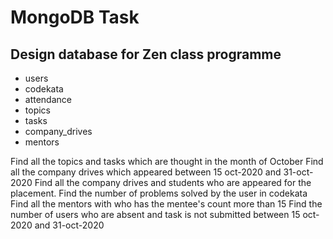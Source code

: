 <h1>MongoDB Task</h1>
<h2>Design database for Zen class programme</h2>
<ul>
<li>users</li>
<li>codekata</li>
<li>attendance</li>
<li>topics</li>
<li>tasks</li>
<li>company_drives</li>
<li>mentors</li></ul>
Find all the topics and tasks which are thought in the month of October
Find all the company drives which appeared between 15 oct-2020 and 31-oct-2020
Find all the company drives and students who are appeared for the placement.
Find the number of problems solved by the user in codekata
Find all the mentors with who has the mentee's count more than 15
Find the number of users who are absent and task is not submitted  between 15 oct-2020 and 31-oct-2020

